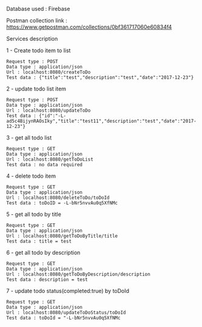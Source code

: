 Database used : Firebase

Postman collection link : https://www.getpostman.com/collections/0bf361717060e60834f4

Services description

1 - Create todo item to list 

	Request type : POST
	Data type : application/json
	Url : localhost:8080/createToDo
	Test data : {"title":"test","description":"test","date":"2017-12-23"}

2 - update todo list item 

	Request type : POST
	Data type : application/json
	Url : localhost:8080/updateToDo
	Test data : {"id":"-L-ad5c4BijynRAOsIky","title":"test11","description":"test","date":"2017-12-23"}

3 - get all todo list
	
	Request type : GET
	Data type : application/json
	Url : localhost:8080/getToDoList
	Test data : no data required

4 - delete todo item
	
	Request type : GET
	Data type : application/json
	Url : localhost:8080/deleteToDo/toDoId
	Test data : toDoID = -L-bNr5nvvAu0q5XfNMc

5 - get all todo by title
	
	Request type : GET
	Data type : application/json
	Url : localhost:8080/getToDoByTitle/title
	Test data : title = test

6 - get all todo by description
	
	Request type : GET
	Data type : application/json
	Url : localhost:8080/getToDoByDescription/description
	Test data : description = test

7 - update todo status(completed:true) by toDoId
	
	Request type : GET
	Data type : application/json
	Url : localhost:8080/updateToDoStatus/toDoId
	Test data : toDoId = "-L-bNr5nvvAu0q5XfNMc